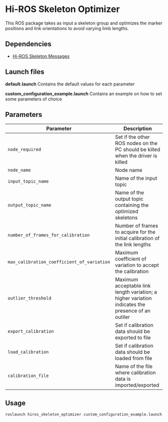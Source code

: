 # Hi-ROS Skeleton Optimizer

This ROS package takes as input a skeleton group and optimizes the marker positions and link orientations to avoid varying limb lengths.


## Dependencies
* [Hi-ROS Skeleton Messages](https://github.com/hiros-unipd/skeleton_msgs)


## Launch files
**default.launch**
Contains the default values for each parameter

**custom\_configuration\_example.launch**
Contains an example on how to set some parameters of choice


## Parameters

| Parameter                                  | Description                                                                                       |
| ------------------------------------------ | ------------------------------------------------------------------------------------------------- |
| `node_required`                            | Set if the other ROS nodes on the PC should be killed when the driver is killed                   |
| `node_name`                                | Node name                                                                                         |
| `input_topic_name`                         | Name of the input topic                                                                           |
| `output_topic_name`                        | Name of the output topic containing the optimized skeletons                                       |
| `number_of_frames_for_calibration`         | Number of frames to acquire for the initial calibration of the link lengths                       |
| `max_calibration_coefficient_of_variation` | Maximum coefficient of variation to accept the calibration                                        |
| `outlier_threshold`                        | Maximum acceptable link length variation; a higher variation indicates the presence of an outiler |
| `export_calibration`                       | Set if calibration data should be exported to file                                                |
| `load_calibration`                         | Set if calibration data should be loaded from file                                                |
| `calibration_file`                         | Name of the file where calibration data is imported/exported                                      |


## Usage
```
roslaunch hiros_skeleton_optimizer custom_configuration_example.launch
```
